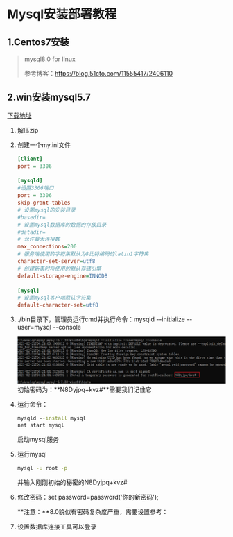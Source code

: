# Mysql安装部署教程

## 1.Centos7安装

> mysql8.0 for linux
>
> 参考博客：https://blog.51cto.com/11555417/2406110

## 2.win安装mysql5.7

[下载地址](https://cdn.mysql.com//Downloads/MySQL-5.7/mysql-5.7.33-winx64.zip)

1. 解压zip

2. 创建一个my.ini文件

   ```ini
   [Client]
   port = 3306
    
   [mysqld]
   #设置3306端口
   port = 3306
   skip-grant-tables
   # 设置mysql的安装目录
   #basedir=
   # 设置mysql数据库的数据的存放目录
   #datadir=
   # 允许最大连接数
   max_connections=200
   # 服务端使用的字符集默认为8比特编码的latin1字符集
   character-set-server=utf8
   # 创建新表时将使用的默认存储引擎
   default-storage-engine=INNODB
    
   [mysql]
   # 设置mysql客户端默认字符集
   default-character-set=utf8
   ```

3. ./bin目录下，管理员运行cmd并执行命令：mysqld --initialize --user=mysql --console

   ![image-20210221122510143](mysql安装.assets/image-20210221122510143.png)初始密码为：**N8Dyjpq+kvz#**需要我们记住它

4. 运行命令：

   ```cmd
   mysqld --install mysql
   net start mysql
   ```

   启动mysql服务

5. 运行mysql

   ```cmd
   mysql -u root -p
   ```

   并输入刚刚初始的秘密的N8Dyjpq+kvz#

6. 修改密码：set password=password('你的新密码');

   **注意：**8.0貌似有密码复杂度严重，需要设置参考：

7. 设置数据库连接工具可以登录

   ```
   
   ```

   



